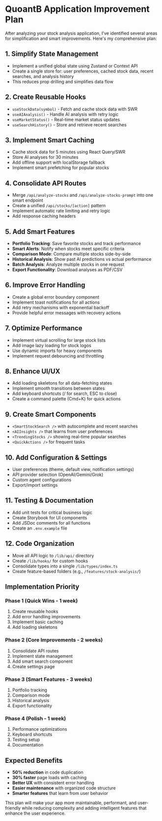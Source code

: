 # QuoantB Application Improvement Plan

After analyzing your stock analysis application, I've identified several areas for simplification and smart improvements. Here's my comprehensive plan:

## 1. **Simplify State Management** 
- Implement a unified global state using Zustand or Context API
- Create a single store for: user preferences, cached stock data, recent searches, and analysis history
- This reduces prop drilling and simplifies data flow

## 2. **Create Reusable Hooks**
- `useStockData(symbol)` - Fetch and cache stock data with SWR
- `useAIAnalysis()` - Handle AI analysis with retry logic
- `useMarketStatus()` - Real-time market status updates
- `useSearchHistory()` - Store and retrieve recent searches

## 3. **Implement Smart Caching**
- Cache stock data for 5 minutes using React Query/SWR
- Store AI analyses for 30 minutes
- Add offline support with localStorage fallback
- Implement smart prefetching for popular stocks

## 4. **Consolidate API Routes**
- Merge `/api/analyze-stocks` and `/api/analyze-stocks-prompt` into one smart endpoint
- Create a unified `/api/stocks/[action]` pattern
- Implement automatic rate limiting and retry logic
- Add response caching headers

## 5. **Add Smart Features**
- **Portfolio Tracking**: Save favorite stocks and track performance
- **Smart Alerts**: Notify when stocks meet specific criteria
- **Comparison Mode**: Compare multiple stocks side-by-side
- **Historical Analysis**: Show past AI predictions vs actual performance
- **Batch Analysis**: Analyze multiple stocks in one request
- **Export Functionality**: Download analyses as PDF/CSV

## 6. **Improve Error Handling**
- Create a global error boundary component
- Implement toast notifications for all actions
- Add retry mechanisms with exponential backoff
- Provide helpful error messages with recovery actions

## 7. **Optimize Performance**
- Implement virtual scrolling for large stock lists
- Add image lazy loading for stock logos
- Use dynamic imports for heavy components
- Implement request debouncing and throttling

## 8. **Enhance UI/UX**
- Add loading skeletons for all data-fetching states
- Implement smooth transitions between states
- Add keyboard shortcuts (/ for search, ESC to close)
- Create a command palette (Cmd+K) for quick actions

## 9. **Create Smart Components**
- `<SmartStockSearch />` with autocomplete and recent searches
- `<AIInsights />` that learns from user preferences
- `<TrendingStocks />` showing real-time popular searches
- `<QuickActions />` for frequent tasks

## 10. **Add Configuration & Settings**
- User preferences (theme, default view, notification settings)
- API provider selection (OpenAI/Gemini/Grok)
- Custom agent configurations
- Export/import settings

## 11. **Testing & Documentation**
- Add unit tests for critical business logic
- Create Storybook for UI components
- Add JSDoc comments for all functions
- Create an `.env.example` file

## 12. **Code Organization**
- Move all API logic to `/lib/api/` directory
- Create `/lib/hooks/` for custom hooks
- Consolidate types into a single `/lib/types/index.ts`
- Create feature-based folders (e.g., `/features/stock-analysis/`)

## Implementation Priority

### Phase 1 (Quick Wins - 1 week)
1. Create reusable hooks
2. Add error handling improvements
3. Implement basic caching
4. Add loading skeletons

### Phase 2 (Core Improvements - 2 weeks)
1. Consolidate API routes
2. Implement state management
3. Add smart search component
4. Create settings page

### Phase 3 (Smart Features - 3 weeks)
1. Portfolio tracking
2. Comparison mode
3. Historical analysis
4. Export functionality

### Phase 4 (Polish - 1 week)
1. Performance optimizations
2. Keyboard shortcuts
3. Testing setup
4. Documentation

## Expected Benefits

- **50% reduction** in code duplication
- **30% faster** page loads with caching
- **Better UX** with consistent error handling
- **Easier maintenance** with organized code structure
- **Smarter features** that learn from user behavior

This plan will make your app more maintainable, performant, and user-friendly while reducing complexity and adding intelligent features that enhance the user experience.